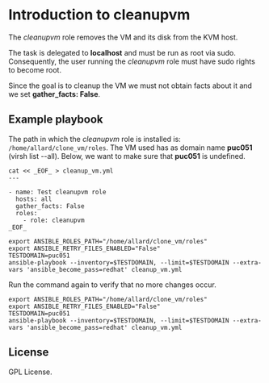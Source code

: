 # Introduction to cleanupvm

The *cleanupvm* role removes the VM and its disk from the
KVM host.

The task is delegated to **localhost** and must be run as
root via sudo. Consequently, the user running the *cleanupvm*
role must have sudo rights to become root.

Since the goal is to cleanup the VM we must not obtain facts
about it and we set **gather_facts: False**.

## Example playbook

The path in which the *cleanupvm* role is installed is:
`/home/allard/clone_vm/roles`. The VM used has as domain name
**puc051** (virsh list --all). Below, we want to make sure
that **puc051** is undefined.

```
cat << _EOF_ > cleanup_vm.yml
---

- name: Test cleanupvm role
  hosts: all
  gather_facts: False
  roles:
    - role: cleanupvm
_EOF_

export ANSIBLE_ROLES_PATH="/home/allard/clone_vm/roles"
export ANSIBLE_RETRY_FILES_ENABLED="False"
TESTDOMAIN=puc051
ansible-playbook --inventory=$TESTDOMAIN, --limit=$TESTDOMAIN --extra-vars 'ansible_become_pass=redhat' cleanup_vm.yml

```

Run the command again to verify that no more changes occur.

```
export ANSIBLE_ROLES_PATH="/home/allard/clone_vm/roles"
export ANSIBLE_RETRY_FILES_ENABLED="False"
TESTDOMAIN=puc051
ansible-playbook --inventory=$TESTDOMAIN, --limit=$TESTDOMAIN --extra-vars 'ansible_become_pass=redhat' cleanup_vm.yml

```

## License
GPL License.

